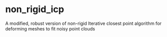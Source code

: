# non_rigid_icp
A modified, robust version of non-rigid Iterative closest point algorithm for deforming meshes to fit noisy point clouds
